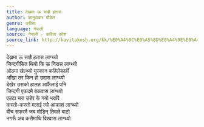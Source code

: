 ```yaml
---
title: देख्नमा ऊ साह्रै हतास
author: ज्ञानुवाकर पौडेल
genre: कविता
language: नेपाली
source: नेपाली - कविता कोश
source_link: http://kavitakosh.org/kk/%E0%A4%9C%E0%A5%8D%E0%A4%9E%E0%A4%BE%E0%A4%A8%E0%A5%81%E0%A4%B5%E0%A4%BE%E0%A4%95%E0%A4%B0_%E0%A4%AA%E0%A5%8C%E0%A4%A1%E0%A5%87%E0%A4%B2
---
```


देख्नमा ऊ साह्रै हतास लाग्थ्यो  
जिन्दगीसित थियो कि ऊ निरास लाग्थ्यो  
ओठमा खेल्थ्यो मुस्कान कहिलेकाहीं  
आँखा तर किन हो उदास लाग्थ्यो  
देखेर उसको हालत आफैंलाई पनि  
जिन्दगी एकदमै बकवास लाग्थ्यो  
एउटा चरा उडेर के गयो भर्खरै  
कस्तो‍-कस्तो मलाई त्यो आकाश लाग्थ्यो  
बीच सफरमै जब मोडिन् तिमले बाटो  
नगरूँ अब कसैमाथि विश्वास लाग्थ्यो
